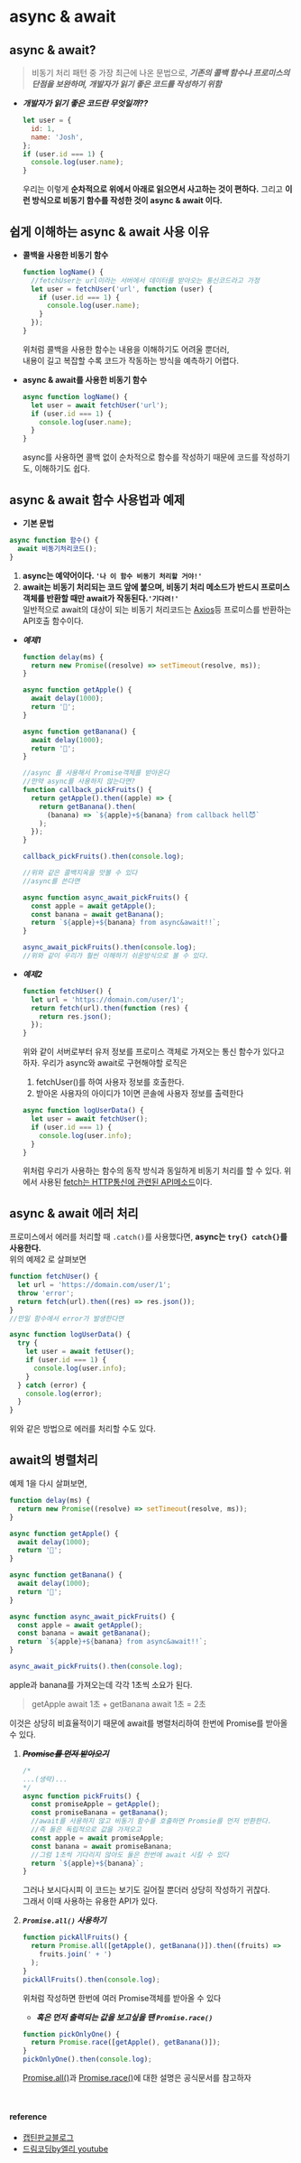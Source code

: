 # async & await

## async & await?

> 비동기 처리 패턴 중 가장 최근에 나온 문법으로,
> **_기존의 콜백 함수나 프로미스의 단점을 보완하며, 개발자가 읽기 좋은 코드를 작성하기 위함_**

- **_개발자가 읽기 좋은 코드란 무엇일까??_**
  ```jsx
  let user = {
    id: 1,
    name: 'Josh',
  };
  if (user.id === 1) {
    console.log(user.name);
  }
  ```
  우리는 이렇게 **순차적으로 위에서 아래로 읽으면서 사고하는 것이 편하다.**
  그리고 **이런 방식으로 비동기 함수를 작성한 것이 async & await 이다.**

## 쉽게 이해하는 async & await 사용 이유

- **콜백을 사용한 비동기 함수**

  ```jsx
  function logName() {
    //fetchUser는 url이라는 서버에서 데이터를 받아오는 통신코드라고 가정
    let user = fetchUser('url', function (user) {
      if (user.id === 1) {
        console.log(user.name);
      }
    });
  }
  ```

  위처럼 콜백을 사용한 함수는 내용을 이해하기도 어려울 뿐더러, <br>내용이 길고 복잡할 수록 코드가 작동하는 방식을 예측하기 어렵다.
  <br>

- **async & await를 사용한 비동기 함수**

  ```jsx
  async function logName() {
    let user = await fetchUser('url');
    if (user.id === 1) {
      console.log(user.name);
    }
  }
  ```

  async를 사용하면 콜백 없이 순차적으로 함수를 작성하기 때문에 코드를 작성하기도, 이해하기도 쉽다.

## async & await 함수 사용법과 예제

- **기본 문법**

```jsx
async function 함수() {
  await 비동기처리코드();
}
```

1. **async는 예약어이다. `'나 이 함수 비동기 처리할 거야!'`**
2. **await는 비동기 처리되는 코드 앞에 붙으며, 비동기 처리 메소드가 반드시 프로미스 객체를 반환할 때만 await가 작동된다.`'기다려!'`**
   <br>일반적으로 await의 대상이 되는 비동기 처리코드는 [Axios](https://github.com/axios/axios)등 프로미스를 반환하는 API호출 함수이다.

- **_예제1_**

  ```jsx
  function delay(ms) {
    return new Promise((resolve) => setTimeout(resolve, ms));
  }

  async function getApple() {
    await delay(1000);
    return '🍎';
  }

  async function getBanana() {
    await delay(1000);
    return '🍌';
  }

  //async 를 사용해서 Promise객체를 받아온다
  //만약 async를 사용하지 않는다면?
  function callback_pickFruits() {
    return getApple().then((apple) => {
      return getBanana().then(
        (banana) => `${apple}+${banana} from callback hell😈`
      );
    });
  }

  callback_pickFruits().then(console.log);

  //위와 같은 콜백지옥을 맛볼 수 있다
  //async를 쓴다면

  async function async_await_pickFruits() {
    const apple = await getApple();
    const banana = await getBanana();
    return `${apple}+${banana} from async&await!!`;
  }

  async_await_pickFruits().then(console.log);
  //위와 같이 우리가 훨씬 이해하기 쉬운방식으로 볼 수 있다.
  ```

- **_예제2_**

  ```jsx
  function fetchUser() {
    let url = 'https://domain.com/user/1';
    return fetch(url).then(function (res) {
      return res.json();
    });
  }
  ```

  위와 같이 서버로부터 유저 정보를 프로미스 객체로 가져오는 통신 함수가 있다고 하자.
  우리가 async와 await로 구현해야할 로직은

  1. fetchUser()를 하여 사용자 정보를 호출한다.
  2. 받아온 사용자의 아이디가 1이면 콘솔에 사용자 정보를 출력한다

  ```jsx
  async function logUserData() {
    let user = await fetchUser();
    if (user.id === 1) {
      console.log(user.info);
    }
  }
  ```

  위처럼 우리가 사용하는 함수의 동작 방식과 동일하게 비동기 처리를 할 수 있다.
  위에서 사용된 [fetch는 HTTP통신에 관련된 API메소드](브라우저/AJAX/README.md)이다.

## async & await 에러 처리

프로미스에서 에러를 처리할 때 `.catch()`를 사용했다면, **async는 `try{} catch{}`를 사용한다.**  
위의 예제2 로 살펴보면

```jsx
function fetchUser() {
  let url = 'https://domain.com/user/1';
  throw 'error';
  return fetch(url).then((res) => res.json());
}
//만일 함수에서 error가 발생한다면

async function logUserData() {
  try {
    let user = await fetUser();
    if (user.id === 1) {
      console.log(user.info);
    }
  } catch (error) {
    console.log(error);
  }
}
```

위와 같은 방법으로 에러를 처리할 수도 있다.

## await의 병렬처리

예제 1을 다시 살펴보면,

```jsx
function delay(ms) {
  return new Promise((resolve) => setTimeout(resolve, ms));
}

async function getApple() {
  await delay(1000);
  return '🍎';
}

async function getBanana() {
  await delay(1000);
  return '🍌';
}

async function async_await_pickFruits() {
  const apple = await getApple();
  const banana = await getBanana();
  return `${apple}+${banana} from async&await!!`;
}

async_await_pickFruits().then(console.log);
```

apple과 banana를 가져오는데 각각 1초씩 소요가 된다.

> getApple await 1초 + getBanana await 1초 = 2초

이것은 상당히 비효율적이기 때문에 await를 병렬처리하여 한번에 Promise를 받아올 수 있다.

1. ~~**_Promise를 먼저 받아오기_**~~

   ```jsx
   /*
   ...(생략)...
   */
   async function pickFruits() {
     const promiseApple = getApple();
     const promiseBanana = getBanana();
     //await를 사용하지 않고 비동기 함수를 호출하면 Promsie를 먼저 반환한다.
     //즉 둘은 독립적으로 값을 가져오고
     const apple = await promiseApple;
     const banana = await promiseBanana;
     //그럼 1초씩 기다리지 않아도 둘은 한번에 await 시킬 수 있다
     return `${apple}+${banana}`;
   }
   ```

   그러나 보시다시피 이 코드는 보기도 길어질 뿐더러 상당히 작성하기 귀찮다.  
   그래서 이때 사용하는 유용한 API가 있다.

2. **_`Promise.all()` 사용하기_**

   ```jsx
   function pickAllFruits() {
     return Promise.all([getApple(), getBanana()]).then((fruits) =>
       fruits.join(' + ')
     );
   }
   pickAllFruits().then(console.log);
   ```

   위처럼 작성하면 한번에 여러 Promise객체를 받아올 수 있다

   - **_혹은 먼저 출력되는 값을 보고싶을 땐 `Promise.race()`_**

   ```jsx
   function pickOnlyOne() {
     return Promise.race([getApple(), getBanana()]);
   }
   pickOnlyOne().then(console.log);
   ```

   [Promise.all()](https://developer.mozilla.org/ko/docs/Web/JavaScript/Reference/Global_Objects/Promise/all)과 [Promise.race()](https://developer.mozilla.org/ko/docs/Web/JavaScript/Reference/Global_Objects/Promise/race)에 대한 설명은 공식문서를 참고하자

<br>

#### reference

- [캡틴판교블로그](https://joshua1988.github.io/web-development/javascript/js-async-await/)
- [드림코딩by엘리 youtube](https://youtu.be/aoQSOZfz3vQ)

